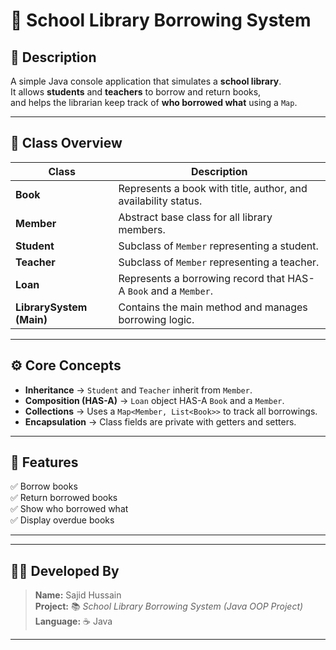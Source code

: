 # 🏫 **School Library Borrowing System**

## 📘 **Description**
A simple Java console application that simulates a **school library**.  
It allows **students** and **teachers** to borrow and return books,  
and helps the librarian keep track of **who borrowed what** using a `Map`.

---

## 🧩 **Class Overview**
| Class | Description |
|--------|--------------|
| **Book** | Represents a book with title, author, and availability status. |
| **Member** | Abstract base class for all library members. |
| **Student** | Subclass of `Member` representing a student. |
| **Teacher** | Subclass of `Member` representing a teacher. |
| **Loan** | Represents a borrowing record that HAS-A `Book` and a `Member`. |
| **LibrarySystem (Main)** | Contains the main method and manages borrowing logic. |

---

## ⚙️ **Core Concepts**
- **Inheritance** → `Student` and `Teacher` inherit from `Member`.
- **Composition (HAS-A)** → `Loan` object HAS-A `Book` and a `Member`.
- **Collections** → Uses a `Map<Member, List<Book>>` to track all borrowings.
- **Encapsulation** → Class fields are private with getters and setters.

---

## 🚀 **Features**
✅ Borrow books  
✅ Return borrowed books  
✅ Show who borrowed what  
✅ Display overdue books

---

---

## 🧑‍💻 **Developed By**

> **Name:** Sajid Hussain  
> **Project:** 📚 *School Library Borrowing System (Java OOP Project)*  
> **Language:** ☕ Java

---

